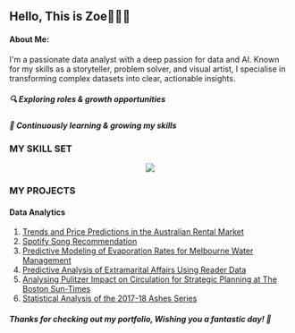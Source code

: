 ## Hello, This is Zoe👩🏻‍💻 

#### About Me: 
I'm a passionate data analyst with a deep passion for data and AI. Known for my skills as a storyteller, problem solver, and visual artist, I specialise in transforming complex datasets into clear, actionable insights. 

##### 🔍 Exploring roles & growth opportunities
##### 🚀 Continuously learning & growing my skills

### MY SKILL SET
<p align="center">
  <a href="https://skillicons.dev">
    <img src="https://skillicons.dev/icons?i=py,r,azure,matlab,stata,mysql,excel" />
  </a>
</p>

### MY PROJECTS

#### Data Analytics 
1. [Trends and Price Predictions in the Australian Rental Market](https://github.com/zoema204/Data-Analytics-Project/blob/main/Analysing%20Trends%20and%20Predicting%20Prices%20in%20the%20Australian%20Rental%20Housing%20Market.pdf)
2. [Spotify Song Recommendation](https://github.com/zoema204/Data-Analytics-Project/blob/main/Spotify%20Song%20Recommendation%20Using%20Machine%20Learning.pdf)
3. [Predictive Modeling of Evaporation Rates for Melbourne Water Management](https://github.com/zoema204/Data-Analytics-Project/blob/main/Predictive%20Modeling%20of%20Evaporation%20Rates%20for%20Melbourne%20Water%20Management.pdf)
4. [Predictive Analysis of Extramarital Affairs Using Reader Data](https://github.com/zoema204/Data-Analytics-Project/blob/main/Predictive%20Analysis%20of%20Extramarital%20Affairs%20Using%20Reader%20Data%20from%20Psychology%20Today%2C%201969.pdf)
5. [Analysing Pulitzer Impact on Circulation for Strategic Planning at The Boston Sun-Times](https://github.com/zoema204/Data-Analytics-Project/blob/main/Analysing%20Pulitzer%20Impact%20on%20Circulation%20for%20Strategic%20Planning%20at%20The%20Boston%20Sun-Times.pdf)
6. [Statistical Analysis of the 2017-18 Ashes Series](https://github.com/zoema204/Data-Analytics-Project/blob/main/Statistical%20Analysis%20of%20the%202017-18%20Ashes%20Series%20Using%20R%20Markdown.pdf)

##### Thanks for checking out my portfolio, Wishing you a fantastic day! 🌟
